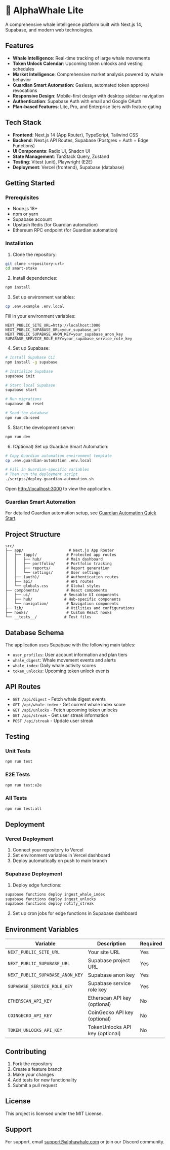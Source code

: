 # 🐋 AlphaWhale Lite

A comprehensive whale intelligence platform built with Next.js 14, Supabase, and modern web technologies.

## Features

- **Whale Intelligence**: Real-time tracking of large whale movements
- **Token Unlock Calendar**: Upcoming token unlocks and vesting schedules
- **Market Intelligence**: Comprehensive market analysis powered by whale behavior
- **Guardian Smart Automation**: Gasless, automated token approval revocations
- **Responsive Design**: Mobile-first design with desktop sidebar navigation
- **Authentication**: Supabase Auth with email and Google OAuth
- **Plan-based Features**: Lite, Pro, and Enterprise tiers with feature gating

## Tech Stack

- **Frontend**: Next.js 14 (App Router), TypeScript, Tailwind CSS
- **Backend**: Next.js API Routes, Supabase (Postgres + Auth + Edge Functions)
- **UI Components**: Radix UI, Shadcn UI
- **State Management**: TanStack Query, Zustand
- **Testing**: Vitest (unit), Playwright (E2E)
- **Deployment**: Vercel (frontend), Supabase (database)

## Getting Started

### Prerequisites

- Node.js 18+
- npm or yarn
- Supabase account
- Upstash Redis (for Guardian automation)
- Ethereum RPC endpoint (for Guardian automation)

### Installation

1. Clone the repository:
```bash
git clone <repository-url>
cd smart-stake
```

2. Install dependencies:
```bash
npm install
```

3. Set up environment variables:
```bash
cp .env.example .env.local
```

Fill in your environment variables:
```env
NEXT_PUBLIC_SITE_URL=http://localhost:3000
NEXT_PUBLIC_SUPABASE_URL=your_supabase_url
NEXT_PUBLIC_SUPABASE_ANON_KEY=your_supabase_anon_key
SUPABASE_SERVICE_ROLE_KEY=your_supabase_service_role_key
```

4. Set up Supabase:
```bash
# Install Supabase CLI
npm install -g supabase

# Initialize Supabase
supabase init

# Start local Supabase
supabase start

# Run migrations
supabase db reset

# Seed the database
npm run db:seed
```

5. Start the development server:
```bash
npm run dev
```

6. (Optional) Set up Guardian Smart Automation:
```bash
# Copy Guardian automation environment template
cp .env.guardian-automation .env.local

# Fill in Guardian-specific variables
# Then run the deployment script
./scripts/deploy-guardian-automation.sh
```

Open [http://localhost:3000](http://localhost:3000) to view the application.

### Guardian Smart Automation

For detailed Guardian automation setup, see [Guardian Automation Quick Start](docs/GUARDIAN_AUTOMATION_QUICKSTART.md).

## Project Structure

```
src/
├── app/                    # Next.js App Router
│   ├── (app)/             # Protected app routes
│   │   ├── hub/           # Main dashboard
│   │   ├── portfolio/     # Portfolio tracking
│   │   ├── reports/       # Report generation
│   │   └── settings/      # User settings
│   ├── (auth)/            # Authentication routes
│   ├── api/               # API routes
│   └── globals.css        # Global styles
├── components/            # React components
│   ├── ui/               # Reusable UI components
│   ├── hub/              # Hub-specific components
│   └── navigation/        # Navigation components
├── lib/                   # Utilities and configurations
├── hooks/                 # Custom React hooks
└── __tests__/            # Test files
```

## Database Schema

The application uses Supabase with the following main tables:

- `user_profiles`: User account information and plan tiers
- `whale_digest`: Whale movement events and alerts
- `whale_index`: Daily whale activity scores
- `token_unlocks`: Upcoming token unlock events

## API Routes

- `GET /api/digest` - Fetch whale digest events
- `GET /api/whale-index` - Get current whale index score
- `GET /api/unlocks` - Fetch upcoming token unlocks
- `GET /api/streak` - Get user streak information
- `POST /api/streak` - Update user streak

## Testing

### Unit Tests
```bash
npm run test
```

### E2E Tests
```bash
npm run test:e2e
```

### All Tests
```bash
npm run test:all
```

## Deployment

### Vercel Deployment

1. Connect your repository to Vercel
2. Set environment variables in Vercel dashboard
3. Deploy automatically on push to main branch

### Supabase Deployment

1. Deploy edge functions:
```bash
supabase functions deploy ingest_whale_index
supabase functions deploy ingest_unlocks
supabase functions deploy notify_streak
```

2. Set up cron jobs for edge functions in Supabase dashboard

## Environment Variables

| Variable | Description | Required |
|----------|-------------|----------|
| `NEXT_PUBLIC_SITE_URL` | Your site URL | Yes |
| `NEXT_PUBLIC_SUPABASE_URL` | Supabase project URL | Yes |
| `NEXT_PUBLIC_SUPABASE_ANON_KEY` | Supabase anon key | Yes |
| `SUPABASE_SERVICE_ROLE_KEY` | Supabase service role key | Yes |
| `ETHERSCAN_API_KEY` | Etherscan API key (optional) | No |
| `COINGECKO_API_KEY` | CoinGecko API key (optional) | No |
| `TOKEN_UNLOCKS_API_KEY` | TokenUnlocks API key (optional) | No |

## Contributing

1. Fork the repository
2. Create a feature branch
3. Make your changes
4. Add tests for new functionality
5. Submit a pull request

## License

This project is licensed under the MIT License.

## Support

For support, email support@alphawhale.com or join our Discord community.